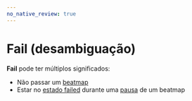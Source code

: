```yaml
---
no_native_review: true
---
```


# Fail (desambiguação)

**Fail** pode ter múltiplos significados:

- Não passar um [beatmap](/wiki/Beatmap)
- Estar no [estado failed](/wiki/Storyboard/Scripting/General_Rules#layers) durante uma [pausa](/wiki/Beatmap/Break) de um beatmap

